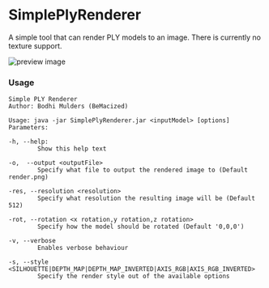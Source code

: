 # SimplePlyRenderer

A simple tool that can render PLY models to an image.
There is currently no texture support.

![preview image](https://i.imgur.com/tWyJLdC.png)

### Usage

```
Simple PLY Renderer
Author: Bodhi Mulders (BeMacized)

Usage: java -jar SimplePlyRenderer.jar <inputModel> [options]
Parameters:

-h, --help:
        Show this help text

-o,  --output <outputFile>
        Specify what file to output the rendered image to (Default render.png)

-res, --resolution <resolution>
        Specify what resolution the resulting image will be (Default 512)

-rot, --rotation <x rotation,y rotation,z rotation>
        Specify how the model should be rotated (Default '0,0,0')

-v, --verbose
        Enables verbose behaviour

-s, --style <SILHOUETTE|DEPTH_MAP|DEPTH_MAP_INVERTED|AXIS_RGB|AXIS_RGB_INVERTED>
        Specify the render style out of the available options

```